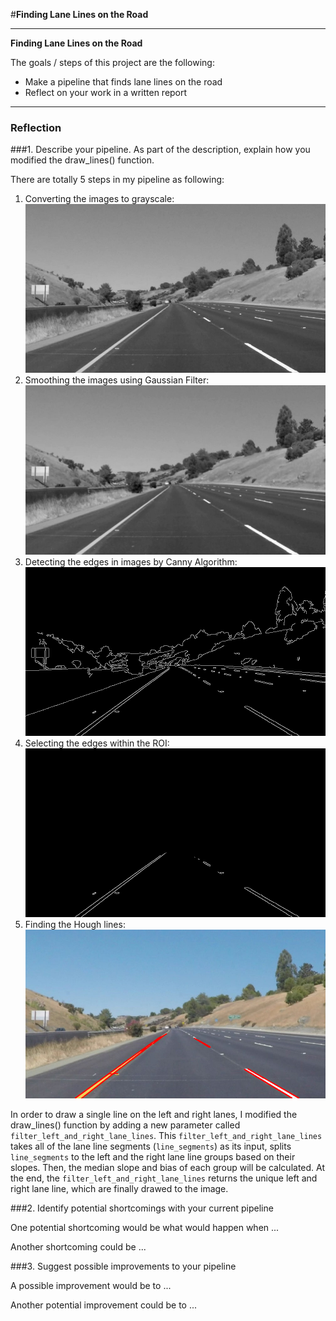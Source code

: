 #**Finding Lane Lines on the Road** 

---

**Finding Lane Lines on the Road**

The goals / steps of this project are the following:
* Make a pipeline that finds lane lines on the road
* Reflect on your work in a written report


[//]: # (Image References)

[grayImg]: ./OutputImages/gray_img.png "Grayscale"
[smoothedGrayImg]: ./OutputImages/smooth_img.png "Smoothed Gray Image"
[cannyImg]: ./OutputImages/canny_img.png "Canny Image"
[maskedCannyImg]: ./OutputImages/masked_canny_img.png "Masked Canny Image"
[laneLineImg]: ./OutputImages/lane_line_image.png "Lane Line Image"

---

### Reflection

###1. Describe your pipeline. As part of the description, explain how you modified the draw_lines() function.

There are totally 5 steps in my pipeline as following:

1. Converting the images to grayscale: ![alt text][grayImg]
2. Smoothing the images using Gaussian Filter: ![alt text][smoothedGrayImg]
3. Detecting the edges in images by Canny Algorithm: ![alt text][cannyImg]
4. Selecting the edges within the ROI: ![alt text][maskedCannyImg]
5. Finding the Hough lines: ![alt text][laneLineImg]


In order to draw a single line on the left and right lanes, I modified the draw_lines() function by adding a new parameter called `filter_left_and_right_lane_lines`. This `filter_left_and_right_lane_lines` takes all of the lane line segments (`line_segments`) as its input, splits `line_segments` to the left and the right lane line groups based on their slopes. Then, the median slope and bias of each group will be calculated. At the end, the `filter_left_and_right_lane_lines` returns the unique left and right lane line, which are finally drawed to the image.


###2. Identify potential shortcomings with your current pipeline


One potential shortcoming would be what would happen when ... 

Another shortcoming could be ...


###3. Suggest possible improvements to your pipeline

A possible improvement would be to ...

Another potential improvement could be to ...
